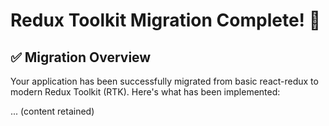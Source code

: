 # Redux Toolkit Migration Complete! 🎉

## ✅ Migration Overview

Your application has been successfully migrated from basic react-redux to modern Redux Toolkit (RTK). Here's what has been implemented:

... (content retained)

